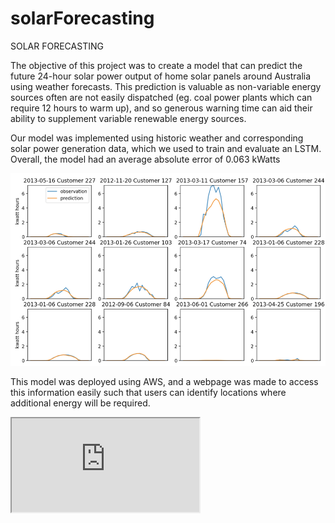 # solarForecasting

SOLAR FORECASTING

The objective of this project was to create a model that can predict the future 24-hour solar power output of home solar panels around Australia using weather forecasts. This prediction is valuable as non-variable energy sources often are not easily dispatched (eg. coal power plants which can require 12 hours to warm up), and so generous warning time can aid their ability to supplement variable renewable energy sources. 

Our model was implemented using historic weather and corresponding solar power generation data, which we used to train and evaluate an LSTM. Overall, the model had an average absolute error of 0.063 kWatts

![results](https://github.com/hmbur5/solarForecasting/blob/main/results.png?raw=true)


This model was deployed using AWS, and a webpage was made to access this information easily such that users can identify locations where additional energy will be required.

<iframe src="https://drive.google.com/uc?export=view&id=1tRKF9aDC9HqLUsv3JGMEbBbEYogiZ_Wu" ></iframe>
